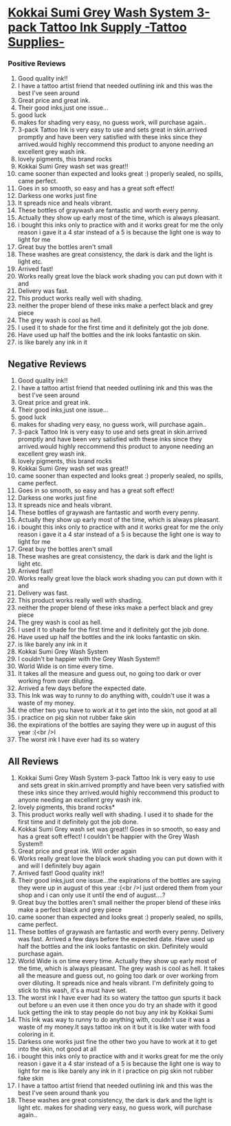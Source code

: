 # [Kokkai Sumi Grey Wash System 3-pack Tattoo Ink Supply -Tattoo Supplies-](https://products.checkmycream.com/products/Kokkai-Sumi-Grey-Wash-System-3-pack-Tattoo-Ink-Supply-Tattoo-Supplies-.html)

### Positive Reviews

<ol>
      <li>Good quality ink!!</li>
      <li>I have a tattoo artist friend that needed outlining ink and this was the best I&#x27;ve seen around</li>
      <li>Great price and great ink.</li>
      <li>Their good inks,just one issue...</li>
      <li>good luck</li>
      <li>makes for shading very easy, no guess work, will purchase again..</li>
      <li>3-pack Tattoo Ink is very easy to use and sets great in skin.arrived promptly and have been very satisfied with these inks since they arrived.would highly reccommend this product to anyone needing an excellent grey wash ink.</li>
      <li>lovely pigments, this brand rocks</li>
      <li>Kokkai Sumi Grey wash set was great!!</li>
      <li>came sooner than expected and looks great :) properly sealed, no spills, came perfect.</li>
      <li>Goes in so smooth, so easy and has a great soft effect!</li>
      <li>Darkess one works just fine</li>
      <li>It spreads nice and heals vibrant.</li>
      <li>These bottles of graywash are fantastic and worth every penny.</li>
      <li>Actually they show up early most of the time, which is always pleasant.</li>
      <li>i bought  this inks only to practice with and it works great for me  the only reason i gave it a 4 star instead of a 5 is because the light  one is way to light  for me</li>
      <li>Great buy the bottles aren&#x27;t small</li>
      <li>These washes are great consistency, the dark is dark and the light is light etc.</li>
      <li>Arrived fast!</li>
      <li>Works really great love the black work shading you can put down with it and</li>
      <li>Delivery was fast.</li>
      <li>This product works really well with shading.</li>
      <li>neither the proper blend of these inks make a perfect black and grey piece</li>
      <li>The grey wash is cool as hell.</li>
      <li>I used it to shade for the first time and it definitely got the job done.</li>
      <li>Have used up half the bottles and the ink looks fantastic on skin.</li>
      <li>is like barely any ink in it</li>
</ol>


<h2>Negative Reviews</h2>
<ol>
<li> Good quality ink!!</li>
<li> I have a tattoo artist friend that needed outlining ink and this was the best I&#x27;ve seen around</li>
<li> Great price and great ink.</li>
<li> Their good inks,just one issue...</li>
<li> good luck</li>
<li> makes for shading very easy, no guess work, will purchase again..</li>
<li> 3-pack Tattoo Ink is very easy to use and sets great in skin.arrived promptly and have been very satisfied with these inks since they arrived.would highly reccommend this product to anyone needing an excellent grey wash ink.</li>
<li> lovely pigments, this brand rocks</li>
<li> Kokkai Sumi Grey wash set was great!!</li>
<li> came sooner than expected and looks great :) properly sealed, no spills, came perfect.</li>
<li> Goes in so smooth, so easy and has a great soft effect!</li>
<li> Darkess one works just fine</li>
<li> It spreads nice and heals vibrant.</li>
<li> These bottles of graywash are fantastic and worth every penny.</li>
<li> Actually they show up early most of the time, which is always pleasant.</li>
<li> i bought  this inks only to practice with and it works great for me  the only reason i gave it a 4 star instead of a 5 is because the light  one is way to light  for me</li>
<li> Great buy the bottles aren&#x27;t small</li>
<li> These washes are great consistency, the dark is dark and the light is light etc.</li>
<li> Arrived fast!</li>
<li> Works really great love the black work shading you can put down with it and</li>
<li> Delivery was fast.</li>
<li> This product works really well with shading.</li>
<li> neither the proper blend of these inks make a perfect black and grey piece</li>
<li> The grey wash is cool as hell.</li>
<li> I used it to shade for the first time and it definitely got the job done.</li>
<li> Have used up half the bottles and the ink looks fantastic on skin.</li>
<li> is like barely any ink in it</li>
<li> Kokkai Sumi Grey Wash System</li>
<li> I couldn&#x27;t be happier with the Grey Wash System!!</li>
<li> World Wide is on time every time.</li>
<li> It takes all the measure and guess out, no going too dark or over working from over diluting.</li>
<li> Arrived a few days before the expected date.</li>
<li> This Ink was way to runny to do anything with, couldn&#x27;t use it was a waste of my money.</li>
<li> the other two you have to work at it to get into the skin, not good at all</li>
<li> i practice on pig skin not rubber fake skin</li>
<li> the expirations of the bottles are saying they were up in august of this year :(&lt;br /&gt;I</li>
<li> The worst ink I have ever had its so watery</li>
</ol>

<h2>All Reviews</h2>

<ol>
    <li> Kokkai Sumi Grey Wash System 3-pack Tattoo Ink is very easy to use and sets great in skin.arrived promptly and have been very satisfied with these inks since they arrived.would highly reccommend this product to anyone needing an excellent grey wash ink.</li>
    <li> lovely pigments, this brand rocks*</li>
    <li> This product works really well with shading. I used it to shade for the first time and it definitely got the job done.</li>
    <li> Kokkai Sumi Grey wash set was great!! Goes in so smooth, so easy and has a great soft effect! I couldn&#x27;t be happier with the Grey Wash System!!</li>
    <li> Great price and great ink. Will order again</li>
    <li> Works really great love the black work shading you can put down with it and will I definitely buy again</li>
    <li> Arrived fast! Good quality ink!!</li>
    <li> Their good inks,just one issue...the expirations of the bottles are saying they were up in august of this year :(&lt;br /&gt;I just ordered them from your shop and i can only use it until the end of august....?</li>
    <li> Great buy the bottles aren&#x27;t small neither the proper blend of these inks make a perfect black and grey piece</li>
    <li> came sooner than expected and looks great :) properly sealed, no spills, came perfect.</li>
    <li> These bottles of graywash are fantastic and worth every penny. Delivery was fast. Arrived a few days before the expected date. Have used up half the bottles and the ink looks fantastic on skin. Definitely would purchase again.</li>
    <li> World Wide is on time every time. Actually they show up early most of the time, which is always pleasant. The grey wash is cool as hell. It takes all the measure and guess out, no going too dark or over working from over diluting. It spreads nice and heals vibrant. I&#x27;m definitely going to stick to this wash, it&#x27;s a must have set.</li>
    <li> The worst ink I have ever had its so watery the tattoo gun spurts it back out before u an even use it then once you do try an shade with it good luck getting the ink to stay people do not buy any ink by Kokkai Sumi</li>
    <li> This Ink was way to runny to do anything with, couldn&#x27;t use it was a waste of my money.It says tattoo ink on it but it is like water with food coloring in it.</li>
    <li> Darkess one works just fine the other two you have to work at it to get into the skin, not good at all</li>
    <li> i bought  this inks only to practice with and it works great for me  the only reason i gave it a 4 star instead of a 5 is because the light  one is way to light  for me is like barely any ink in it i practice on pig skin not rubber fake skin</li>
    <li> I have a tattoo artist friend that needed outlining ink and this was the best I&#x27;ve seen around thank you</li>
    <li> These washes are great consistency, the dark is dark and the light is light etc. makes for shading very easy, no guess work, will purchase again..</li>
</ol>





